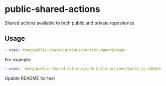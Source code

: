 # public-shared-actions
Shared actions available to both public and private repositories

## Usage
  
  ```yaml
  - uses: Kong/public-shared-actions/<action-name>@<tag>
  ```
  
  For example:
  
  ```yaml
  - uses:  Kong/public-shared-actions/code-build-actions/build-js-sdk@v1.6.0
  ```
  
Update README for test